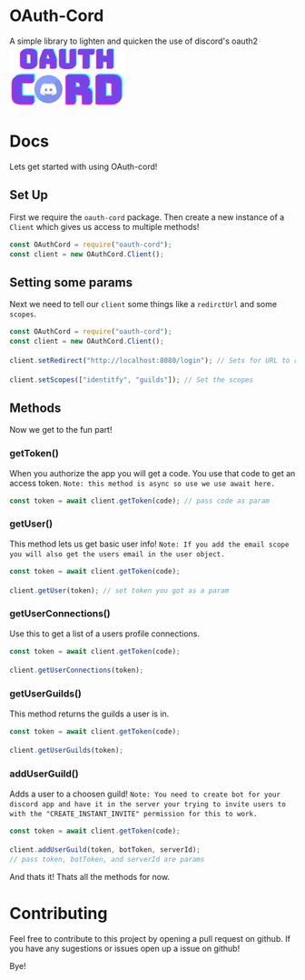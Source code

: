 # OAuth-Cord

A simple library to lighten and quicken the use of discord's oauth2
<br /> 
![img](https://github.com/JDOG787/OAuth-Cord/blob/master/imgs/oauth-cord.png?raw=true)
# Docs
Lets get started with using OAuth-cord!

## Set Up
First we require the `oauth-cord` package. Then create a new instance of a `Client` which gives us access to multiple methods!
```js
const OAuthCord = require("oauth-cord");
const client = new OAuthCord.Client();
```
## Setting some params
Next we need to tell our `client` some things like a `redirctUrl` and some `scopes`.
```js
const OAuthCord = require("oauth-cord");
const client = new OAuthCord.Client();

client.setRedirect("http://localhost:8080/login"); // Sets for URL to redirect to after authorizing

client.setScopes(["identitfy", "guilds"]); // Set the scopes
```
## Methods
Now we get to the fun part!

### getToken()
When you authorize the app you will get a code. You use that code to get an access token. `Note: this method is async so use we use await here.`
```js
const token = await client.getToken(code); // pass code as param
```

### getUser()
This method lets us get basic user info! `Note: If you add the email scope you will also get the users email in the user object.`
```js
const token = await client.getToken(code); 

client.getUser(token); // set token you got as a param
```

### getUserConnections()
Use this to get a list of a users profile connections. 

```js
const token = await client.getToken(code); 

client.getUserConnections(token);
```
### getUserGuilds()
This method returns the guilds a user is in. 

```js
const token = await client.getToken(code); 

client.getUserGuilds(token);
```

### addUserGuild()
Adds a user to a choosen guild! `Note: You need to create bot for your discord app and have it in the server your trying to invite users to with the "CREATE_INSTANT_INVITE" permission for this to work.`

```js
const token = await client.getToken(code); 

client.addUserGuild(token, botToken, serverId);
// pass token, botToken, and serverId are params
```

And thats it! Thats all the methods for now.

# Contributing
Feel free to contribute to this project by opening a pull request on github. If you have any sugestions or issues open up a issue on github! 

Bye!
